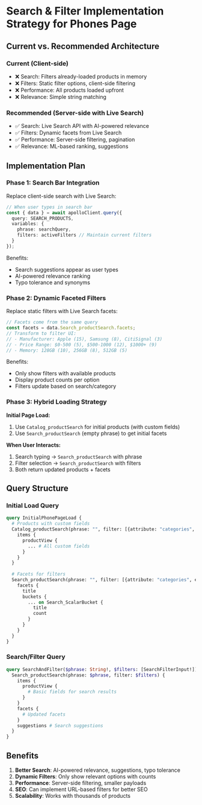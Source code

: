# Search & Filter Implementation Strategy for Phones Page

## Current vs. Recommended Architecture

### Current (Client-side)
- ❌ Search: Filters already-loaded products in memory
- ❌ Filters: Static filter options, client-side filtering
- ❌ Performance: All products loaded upfront
- ❌ Relevance: Simple string matching

### Recommended (Server-side with Live Search)
- ✅ Search: Live Search API with AI-powered relevance
- ✅ Filters: Dynamic facets from Live Search
- ✅ Performance: Server-side filtering, pagination
- ✅ Relevance: ML-based ranking, suggestions

## Implementation Plan

### Phase 1: Search Bar Integration
Replace client-side search with Live Search:

```typescript
// When user types in search bar
const { data } = await apolloClient.query({
  query: SEARCH_PRODUCTS,
  variables: {
    phrase: searchQuery,
    filters: activeFilters // Maintain current filters
  }
});
```

Benefits:
- Search suggestions appear as user types
- AI-powered relevance ranking
- Typo tolerance and synonyms

### Phase 2: Dynamic Faceted Filters
Replace static filters with Live Search facets:

```typescript
// Facets come from the same query
const facets = data.Search_productSearch.facets;
// Transform to filter UI:
// - Manufacturer: Apple (15), Samsung (8), CitiSignal (3)
// - Price Range: $0-500 (5), $500-1000 (12), $1000+ (9)
// - Memory: 128GB (10), 256GB (8), 512GB (5)
```

Benefits:
- Only show filters with available products
- Display product counts per option
- Filters update based on search/category

### Phase 3: Hybrid Loading Strategy

**Initial Page Load:**
1. Use `Catalog_productSearch` for initial products (with custom fields)
2. Use `Search_productSearch` (empty phrase) to get initial facets

**When User Interacts:**
1. Search typing → `Search_productSearch` with phrase
2. Filter selection → `Search_productSearch` with filters
3. Both return updated products + facets

## Query Structure

### Initial Load Query
```graphql
query InitialPhonePageLoad {
  # Products with custom fields
  Catalog_productSearch(phrase: "", filter: [{attribute: "categories", eq: "phones"}]) {
    items {
      productView {
        ... # All custom fields
      }
    }
  }
  
  # Facets for filters
  Search_productSearch(phrase: "", filter: [{attribute: "categories", eq: "phones"}]) {
    facets {
      title
      buckets {
        ... on Search_ScalarBucket {
          title
          count
        }
      }
    }
  }
}
```

### Search/Filter Query
```graphql
query SearchAndFilter($phrase: String!, $filters: [SearchFilterInput!]) {
  Search_productSearch(phrase: $phrase, filter: $filters) {
    items {
      productView {
        # Basic fields for search results
      }
    }
    facets {
      # Updated facets
    }
    suggestions # Search suggestions
  }
}
```

## Benefits
1. **Better Search**: AI-powered relevance, suggestions, typo tolerance
2. **Dynamic Filters**: Only show relevant options with counts
3. **Performance**: Server-side filtering, smaller payloads
4. **SEO**: Can implement URL-based filters for better SEO
5. **Scalability**: Works with thousands of products